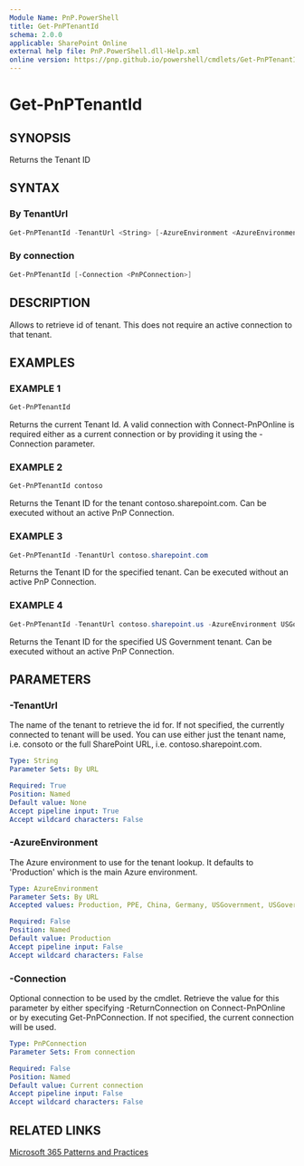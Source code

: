 ```yaml
---
Module Name: PnP.PowerShell
title: Get-PnPTenantId
schema: 2.0.0
applicable: SharePoint Online
external help file: PnP.PowerShell.dll-Help.xml
online version: https://pnp.github.io/powershell/cmdlets/Get-PnPTenantId.html
---
```

 
# Get-PnPTenantId

## SYNOPSIS
Returns the Tenant ID

## SYNTAX

### By TenantUrl
```powershell
Get-PnPTenantId -TenantUrl <String> [-AzureEnvironment <AzureEnvironment>]
```

### By connection
```powershell
Get-PnPTenantId [-Connection <PnPConnection>]
```

## DESCRIPTION

Allows to retrieve id of tenant. This does not require an active connection to that tenant.

## EXAMPLES

### EXAMPLE 1
```powershell
Get-PnPTenantId
```

Returns the current Tenant Id. A valid connection with Connect-PnPOnline is required either as a current connection or by providing it using the -Connection parameter.

### EXAMPLE 2
```powershell
Get-PnPTenantId contoso
```

Returns the Tenant ID for the tenant contoso.sharepoint.com. Can be executed without an active PnP Connection.

### EXAMPLE 3
```powershell
Get-PnPTenantId -TenantUrl contoso.sharepoint.com
```

Returns the Tenant ID for the specified tenant. Can be executed without an active PnP Connection.

### EXAMPLE 4
```powershell
Get-PnPTenantId -TenantUrl contoso.sharepoint.us -AzureEnvironment USGovernment
```

Returns the Tenant ID for the specified US Government tenant. Can be executed without an active PnP Connection.

## PARAMETERS

### -TenantUrl
The name of the tenant to retrieve the id for. If not specified, the currently connected to tenant will be used. You can use either just the tenant name, i.e. consoto or the full SharePoint URL, i.e. contoso.sharepoint.com.

```yaml
Type: String
Parameter Sets: By URL

Required: True
Position: Named
Default value: None
Accept pipeline input: True
Accept wildcard characters: False
```

### -AzureEnvironment
The Azure environment to use for the tenant lookup. It defaults to 'Production' which is the main Azure environment.

```yaml
Type: AzureEnvironment
Parameter Sets: By URL
Accepted values: Production, PPE, China, Germany, USGovernment, USGovernmentHigh, USGovernmentDoD

Required: False
Position: Named
Default value: Production
Accept pipeline input: False
Accept wildcard characters: False
```

### -Connection
Optional connection to be used by the cmdlet. Retrieve the value for this parameter by either specifying -ReturnConnection on Connect-PnPOnline or by executing Get-PnPConnection. If not specified, the current connection will be used.

```yaml
Type: PnPConnection
Parameter Sets: From connection

Required: False
Position: Named
Default value: Current connection
Accept pipeline input: False
Accept wildcard characters: False
```

## RELATED LINKS

[Microsoft 365 Patterns and Practices](https://aka.ms/m365pnp)